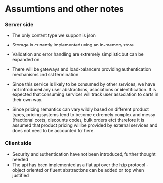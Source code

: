 # Assumtions and other notes

### Server side

- The only content type we support is json
- Storage is currently implemented using an in-memory store
- Validation and error handling are extremely simplistic but can be expanded on
- There will be gateways and load-balancers providing authentication mechanisms and ssl termination

- Since this service is likely to be consumed by other services, we have not introduced any user abstractions, asociations or identification. It is expected that consuming services will track user association to carts in their own way.
- Since pricing semantics can vary wildly based on different product types, pricing systems tend to become extremely complex and messy (fractional costs, discounts codes, bulk orders etc) therefore it is assumed that product pricing will be provided by external services and does not need to be accounted for here.

### Client side

- Security and authentication have not been introduced, further thought needed
- The api has been implemented as a flat api over the http protocol - object oriented or fluent abstractions can be added on top when justified